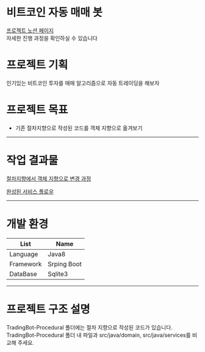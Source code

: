 # 비트코인 자동 매매 봇

[프로젝트 노션 페이지](https://lcy960729.notion.site/3d4ac657b834462b8ce63ae588dd7961)  
자세한 진행 과정을 확인하실 수 있습니다

# 프로젝트 기획

인기있는 비트코인 투자를 매매 알고리즘으로 자동 트레이딩을 해보자

# 프로젝트 목표

- 기존 절차지향으로 작성된 코드를 객체 지향으로 옮겨보기

---

# 작업 결과물

[절차지향에서 객체 지향으로 변경 과정](https://lcy960729.notion.site/2021-04-10-03f28b115e1940fd8971a38ffe24ce10)

[완성된 서비스 플로우](https://lcy960729.notion.site/2021-04-10-28bea17368034be7addc8dcc0a79bdbe)

---

# 개발 환경

List|Name
-----|-----
Language|Java8
Framework|Srping Boot
DataBase|Sqlite3

---

# 프로젝트 구조 설명
TradingBot-Procedural 폴더에는 절차 지향으로 작성된 코드가 있습니다.  
TradingBot-Procedural 폴더 내 파일과 src/java/domain, src/java/services를 비교해 주세요.
